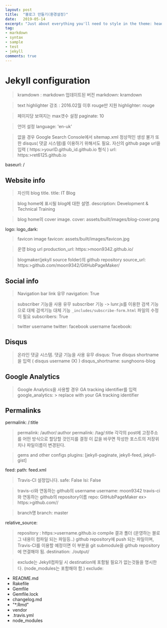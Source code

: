 ```yaml
---
layout: post
title:  "블로그 만들기(환경설정)"
date:   2019-05-14
excerpt: "Just about everything you'll need to style in the theme: headings, paragraphs, blockquotes, tables, code blocks, and more."
tag:
- markdown 
- syntax
- sample
- test
- jekyll
comments: true
---
```


# Jekyll configuration

> kramdown : markdown 업데이트된 버전
markdown: kramdown

>  text highlighter 강조 : 2016.02월 이후 rouge만 지원
highlighter: rouge

>  페이지당 보여지는 max갯수 설정
paginate: 10

>  언어 설정
language: 'en-uk'

>  없을 경우 Google Search Console에서 sitemap.xml 정상적인 생성 불가
>  또한 disqus( 댓글 시스템)를 이용하기 위해서도 필요.
>  자신의 github page url을 입력 ( https:>yourID.github_id.github.io 형식 )
url: https:>ret6125.github.io


baseurl: /

## Website info
>  자신의 blog title.
title: IT Blog

>  blog home에 표시될 blog에 대한 설명.
description: Development & Technical Training

>  blog home의 cover image.
cover: assets/built/images/blog-cover.png


logo:
logo_dark:

>  favicon image
favicon: assets/built/images/favicon.jpg

>  운영 blog url
production_url: https:>moon9342.github.io/

>  blogmaker(jekyll source folder)의 github repository
source_url: https:>github.com/moon9342/GitHubPageMaker/


## Social info
>  Navigation bar link 유무
navigation: True

>  subscriber 기능을 사용 유무
>  subscriber 기능 -> lunr.js를 이용한 검색 기능으로 대체
>  검색기능 대체 기능
>  `_includes/subscribe-form.html` 파일의 수정이 필요
subscribers: True

>  twitter username
twitter:
>  facebook username
facebook:


## Disqus
>  온라인 댓글 시스템. 댓글 기능을 사용 유무
disqus: True
>  disqus shortname을 입력 ( disqus username (X) )
disqus_shortname: sunghoons-blog


## Google Analytics
>  Google Analytics을 사용할 경우 GA tracking identifier를 입력
google_analytics:  >  replace with your GA tracking identifier


## Permalinks
permalink: /:title
>  permalink: /author/:author
>  permalink: /tag/:title
>  각각의 post에 고정주소를 어떤 방식으로 할당할 것인지를 결정
>  이 값을 바꾸면 작성한 포스트의 저장위치나 파일이름이 변경된다.

>  gems and other configs
plugins: [jekyll-paginate, jekyll-feed, jekyll-gist]

feed:
  path: feed.xml

>  Travis-CI 설정입니다.
safe: False
lsi: False

>  travis-ci와 연동하는 github의 username
username: moon9342
>  travis-ci와 연동하는 github의 repository이름
repo: GitHubPageMaker
>  ex> https:>github.com/<username>/<repository>

>  branch명
branch: master


relative_source: 

>  repository : https:>username.github.io
>  compile 결과 폴더 (운영하는 블로그 내용이 컴파일 되는 파일등..)
>  github repository에 push 되는 파일이며, Travis-CI를 이용할 예정이면 이 부분을 git submodule을 github repository에 연결해야 됨.
destination: ./output/

>  exclude는 Jekyll컴파일 시 destination에 포함될 필요가 없는것들을 명시한다. (node_modules는 포함해야 함.)
exclude:
  - README.md
  - Rakefile
  - Gemfile
  - Gemfile.lock
  - changelog.md
  - "*.Rmd"
  - vendor
  - .travis.yml
  - node_modules
